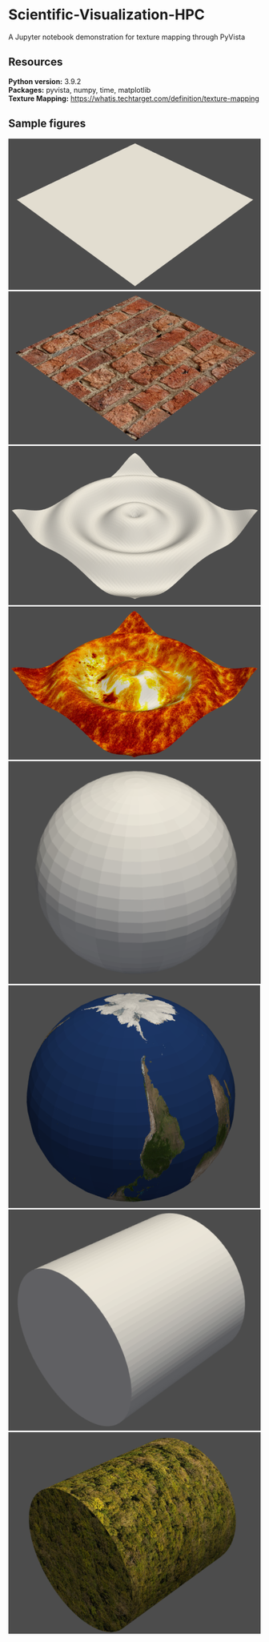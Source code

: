 # Scientific-Visualization-HPC
A Jupyter notebook demonstration for texture mapping through PyVista 

## Resources
**Python version:** 3.9.2 <br>
**Packages:** pyvista, numpy, time, matplotlib <br>
**Texture Mapping:** https://whatis.techtarget.com/definition/texture-mapping

## Sample figures
![Figure 1](https://github.com/Ellie190/Scientific-Visualization-HPC/blob/main/Sample%20figures/TM1.png)
![Figure 2](https://github.com/Ellie190/Scientific-Visualization-HPC/blob/main/Sample%20figures/TM2.png)
![Figure 3](https://github.com/Ellie190/Scientific-Visualization-HPC/blob/main/Sample%20figures/TM3.png)
![Figure 4](https://github.com/Ellie190/Scientific-Visualization-HPC/blob/main/Sample%20figures/TM4.png)
![Figure 5](https://github.com/Ellie190/Scientific-Visualization-HPC/blob/main/Sample%20figures/TM5.png)
![Figure 6](https://github.com/Ellie190/Scientific-Visualization-HPC/blob/main/Sample%20figures/TM6.png)
![Figure 7](https://github.com/Ellie190/Scientific-Visualization-HPC/blob/main/Sample%20figures/TM7.png)
![Figure 8](https://github.com/Ellie190/Scientific-Visualization-HPC/blob/main/Sample%20figures/TM8.png)
